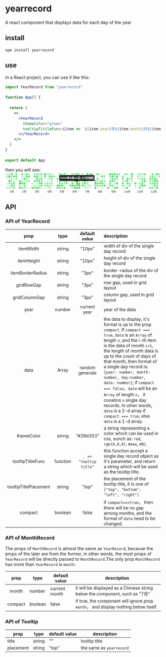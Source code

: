 # yearrecord
A react component that displays data for each day of the year


## install
```
npm install yearrecord
```

## use

In a React project, you can use it like this:
```jsx
import YearRecord from "yearrecord"

function App() {

  return (
    <>
      <YearRecord
        themeColor="green"
        tooltipTitileFunc={item => `${item.year}年${item.month}月${item.day}日, ${item.data}次浏览`}
      ></YearRecord>
    </>
  )
}

export default App
```
then you will see:
![image](https://raw.githubusercontent.com/qgq99/yearrecord/master/public/render_res.png)

## API

### API of YearRecord

|         prop          |   type   |     default value      |                         description                          |
| :-------------------: | :------: | :--------------------: | :---------------------------------------------------------- |
|       itemWidth       |  string  |         “10px”         |            width of div of the single day record             |
|      itemHeight       |  string  |         "10px"         |            height of div of the single day record            |
|   itemBorderRadius    |  string  |         "3px"          |      border-radius of the div of the single day record       |
|      gridRowGap       |  string  |         "3px"          |                 row gap, used in grid layout                 |
|     gridColumnGap     |  string  |         "3px"          |               column gap, used in grid layout                |
|         year          |  number  |      current year      |                       year of the data                       |
|         data          |  Array   |    random generate     | the data to display,  it's format is up to the prop `compact`. If `compact === true`, `data` is an `Array` of length `n`,  and the i-th item is the data of  month `i+1`, the length of month data is up to the count of days of that month, then format of  a single day record is: `{yaer: number, month: number, day:number, data: number}`; if `compact === false`，`data` will be an `Array` of length `n`，  it conatins `n` single day records. In other words, `data` is a 2-d array if `compact === true`, else `data` is a 1-d array. |
|      themeColor       |  string  |         "#39d353"          | a string representing a color which can be used in css, sunch as:  `red`, `rgb(0,0,0)`, `#eee`, etc. |
|   tooltipTitileFunc   | function | `_ => "tooltip title"` | this function accept a single day record object as it's parameter, and return a string which will be used as the tooltip title. |
| tooltipTitlePlacement |  string  |         "top"          | the placement of the tooltip title, it is one of `["top", "bottom", "left", "right"]` |
|        compact        | boolean  |         false          | if `compact===true`， then there will be no gap among months, and the format of `data` need to be changed. |

### API of MonthRecord
The props of `MonthRecord` is almost the same as `YearRecord`, because the props of the later are from the former, in other words, the most props of `YearRecord` will be directly passed to `MonthRecord`.The only prop `MonthRecord` has more than `YearRecord` is `month`:

|  prop   | type    | default value | description                                                  |
| :-----: | ------- | ------------- | ------------------------------------------------------------ |
|  month  | number  | current month | it will be displayed as a Chinese string below the component, such as "7月" |
| compact | boolean | false         | if true, the component will ignore prop `month`， and display nothing below itself. |

### API of Tooltip
| prop      | type   | default value | description              |
| --------- | ------ | ------------- | ------------------------ |
| title     | string | ""            | tooltip title            |
| placement | string | "top"         | the same as `yearrecord` |